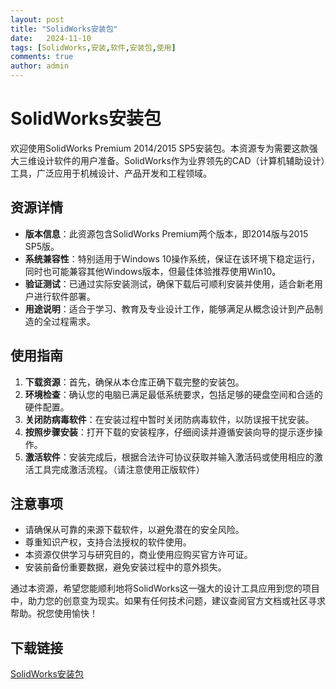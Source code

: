 ```yaml
---
layout: post
title: "SolidWorks安装包"
date:   2024-11-10
tags: [SolidWorks,安装,软件,安装包,使用]
comments: true
author: admin
---
```

# SolidWorks安装包

欢迎使用SolidWorks Premium 2014/2015 SP5安装包。本资源专为需要这款强大三维设计软件的用户准备。SolidWorks作为业界领先的CAD（计算机辅助设计）工具，广泛应用于机械设计、产品开发和工程领域。

## 资源详情

- **版本信息**：此资源包含SolidWorks Premium两个版本，即2014版与2015 SP5版。
- **系统兼容性**：特别适用于Windows 10操作系统，保证在该环境下稳定运行，同时也可能兼容其他Windows版本，但最佳体验推荐使用Win10。
- **验证测试**：已通过实际安装测试，确保下载后可顺利安装并使用，适合新老用户进行软件部署。
- **用途说明**：适合于学习、教育及专业设计工作，能够满足从概念设计到产品制造的全过程需求。

## 使用指南

1. **下载资源**：首先，确保从本仓库正确下载完整的安装包。
2. **环境检查**：确认您的电脑已满足最低系统要求，包括足够的硬盘空间和合适的硬件配置。
3. **关闭防病毒软件**：在安装过程中暂时关闭防病毒软件，以防误报干扰安装。
4. **按照步骤安装**：打开下载的安装程序，仔细阅读并遵循安装向导的提示逐步操作。
5. **激活软件**：安装完成后，根据合法许可协议获取并输入激活码或使用相应的激活工具完成激活流程。（请注意使用正版软件）

## 注意事项

- 请确保从可靠的来源下载软件，以避免潜在的安全风险。
- 尊重知识产权，支持合法授权的软件使用。
- 本资源仅供学习与研究目的，商业使用应购买官方许可证。
- 安装前备份重要数据，避免安装过程中的意外损失。

通过本资源，希望您能顺利地将SolidWorks这一强大的设计工具应用到您的项目中，助力您的创意变为现实。如果有任何技术问题，建议查阅官方文档或社区寻求帮助。祝您使用愉快！

## 下载链接

[SolidWorks安装包](https://pan.quark.cn/s/973ad85b42b2)